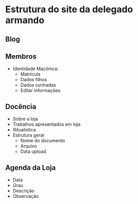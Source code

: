 # Estrutura do site da delegado armando

## Blog

## Membros

* Identidade Maçônica:
    * Matrícula
    * Dados filhos
    * Dados cunhadas
    * Editar informações

## Docência

* Sobre a loja
* Trabalhos apresentados em loja
* Ritualistica
* Estrutura geral
    - Nome do documento
    - Arquivo
    - Data upload


## Agenda da Loja

* Data
* Grau
* Descrição
* Observação




